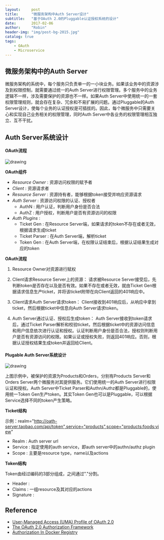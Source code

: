 ```yaml
---
layout:     post
title:      "微服务架构中Auth Server设计"
subtitle:   "基于OAuth 2.0的Pluggable认证授权系统的设计"
date:       2017-02-06
author:     "Robin"
header-img: "img/post-bg-2015.jpg"
catalog: true
tags:
    - OAuth
    - Microservice
---
```


## 微服务架构中的Auth Server
微服务架构的系统中，每个服务只负责单一的一小块业务。如果该业务中的资源涉及到权限控制，就需要通过统一的Auth Server进行权限管理。多个服务中的业务逻辑不一样，涉及需要保护的资源也不一样。如果Auth Server中使用统一的一套权限管理规则，就会存在复杂、冗余和不易扩展的问题。通过Pluggable的Auth Server设计，使每个业务的认证授权是可插拔的。因此，每个微服务中只需要关心和实现自己业务相关的权限管理，同时Auth Server中各业务的权限管理相互独立、互不干扰。

## Auth Server系统设计

#### OAuth流程

![drawing](/img/in-post/auth-server/auth-sequence-diagram.png)

**OAuth组件**

- *Resource Owner* : 资源访问权限的赋予者
- *Client* : 资源请求者
- *Resource Server* : 资源持有者，能够根据token接受并响应资源请求
- *Auth Server* : 资源访问权限的认证、授权者
	* AuthN : 用户认证，判断用户身份是否合法
	* AuthZ : 用户授权，判断用户是否有资源访问的权限
- *Auth Plugins* :
	* Ticket Gen : 在Resource Server端，如果请求的token不存在或者无效，根据请求生成ticket
	* Ticket Parser : 在Auth Server端，解析ticket
	* Token Gen : 在Auth Server端，在权限认证结束后，根据认证结果生成对应的token

**OAuth流程**
1. Resource Owner对资源进行赋权
2. Client请求Resource Server上的资源：
请求被Resource Server接受后，先判断token是否存在以及是否有效。如果不存在或者无效，就由Ticket Gen根据请求信息生产ticket，并将该ticket附带在向Client返回的401响应中。

3. Client请求Auth Server请求token：
Client接收到401响应后，从响应中拿到ticket，然后根据ticket中信息向Auth Server请求token。

4. Auth Server通过认证、授权后生成token：
Auth Server接收到token请求后，通过Ticket Parser解析和校验ticket，然后根据ticket中的资源访问信息和用户信息依次进行认证和授权。认证判断用户身份是否合法，授权则判断用户是否有资源访问的权限。如果认证或授权失败，则返回401响应。否则，根据认证授权结果生成token并返回给Client。

#### Plugable Auth Server系统设计

![drawing](/img/in-post/auth-server/auth-sever-architecture.png)

上图示例中，被保护的资源为Products和Orders，分别有Products Server和Orders Server两个微服务对其提供服务。它们使用统一的Auth Server进行权限认证和授权。Auth Server中Ticket Parser和Authn/Authz都是Pluggable的，使用统一Token Gen生产token。其实Token Gen也可以是Pluggable，可以根据Service选择不同的token产生策略。

**Ticket结构**

示例：realm="http://oath-server.taobao.com/api/token",service="products",scope="products:foods:view"

- Realm : Auth server url
- Service : 指定使用的auth service，即auth server中的authn/authz plugin
- Scope : 主要是resource type，name以及actions

**Token结构**

Token由经过编码的3部分组成，之间通过"."分割。

- Header : 
- Claims : 一组resource及其对应的actions
- Signature : 

## Reference

- [User-Managed Access (UMA) Profile of OAuth 2.0](https://docs.kantarainitiative.org/uma/draft-uma-core-v1_0_1.html)
- [The OAuth 2.0 Authorization Framework](https://tools.ietf.org/html/rfc6749)
- [Authorization In Docker Registry](https://github.com/docker/libtrust)

